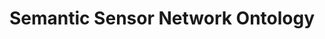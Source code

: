 ---
schema: default
title: Semantic Sensor Network Ontology
notes: >-
  <span style='color:Blue'>Schema</span> This ontology describes sensors, actuators and observations, and related
  concepts. It does not describe domain concepts, time, locations, etc. these
  are intended to be included from other ontologies via OWL imports.
organization: DataScientia Foundation
resources:
  - name: SSNO.UAN.owl
    url: >-
      http://git.knowdive.disi.unitn.it:8080/knowledge/LiveKnowledge/SREP/SSNO_schema/input/raw/master/SSNO.UAN.owl
    format: owl
    description: >-
      This ontology describes sensors, actuators and observations, and related
      concepts. It does not describe domain concepts, time, locations, etc.
      these are intended to be included from other ontologies via OWL imports.
    license: Creative Commons
    status: Unannotated
    byteSize: '27.176'
    issued: '2017-04-17'
    language: en
    modified: '17 December 2020, 01:42 (UTC+01:00)'
    OntologyEngineeringTool: Protégé
    ontologyLanguage: owl
    ontologySyntax: rdf
    example: Unknown
    ReferenceLKRepository: SREP
    referenceOntology: Unknown
    referenceDatasets: Unknown
distribution: ssno-owl
keyword: IoT
publisher: W3C
category:
  - Internet of Things
versionNotes: Unknown
landingPage: 'http://www.w3.org/'
accessRigths: Public
creator: W3C/OGC Spatial Data on the Web Working Group
hasVersion: Unknown
isVersionOf: Unknown
issued: '2017-04-17'
modified: '17 December 2020, 01:42 (UTC+01:00)'
language: en
provenance: >-
  (2017-08-23) Ghislain Atemezing: New version of ssn ontology published by
  W3C/OGC working group
page: 'http://www.w3.org/ns/ssn/'
wasGeneratedBy: Unknown
versionInfo: version v2017-04-17
formalityLevel: Teleontology
OntologyEngineeringMethodology: Unknown
acronym: ssno
CompetencyQuestion: Unknown
preferredNamespacePrefix: ssn
toDoList: To completely annotate.
namespacesGenerated: Unknown
namespacesReused: Unknown
datasetLevel: Knowledge Level(L3-4)
spatialExtent: Unknown
temporalExtent: Unknown
datLicense: Creative Commons
DatOwner: Unknown
DatPublicationTimeStamp: Unknown
type:
  - Schema
---